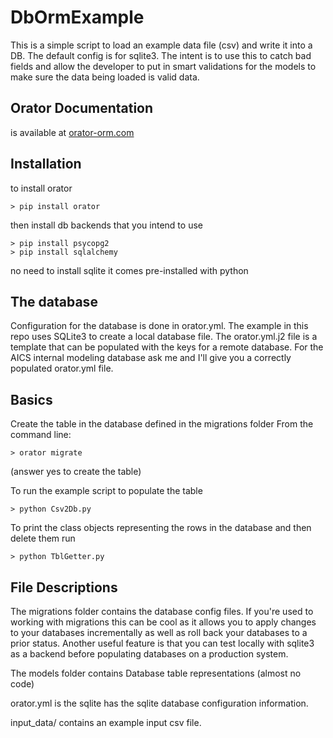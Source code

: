 # DbOrmExample

This is a simple script to load an example data file (csv) and write it into a DB. The default config is for sqlite3. 
The intent is to use this to catch bad fields and allow the developer to put in smart validations for the models to 
make sure the data being loaded is valid data. 

## Orator Documentation

is available at [orator-orm.com](https://orator-orm.com/docs/0.9/)

## Installation 

to install orator 
```commandline
> pip install orator
```

then install db backends that you intend to use
```commandline
> pip install psycopg2
> pip install sqlalchemy
```

no need to install sqlite it comes pre-installed with python

## The database

Configuration for the database is done in orator.yml. The example in this repo uses SQLite3 to create a local 
database file. The orator.yml.j2 file is a template that can be populated with the keys for a remote database. 
For the AICS internal modeling database ask me and I'll give you a correctly populated orator.yml file.

## Basics 

Create the table in the database defined in the migrations folder
From the command line: 

```
> orator migrate
```
(answer yes to create the table)

To run the example script to populate the table
```
> python Csv2Db.py 
```

To print the class objects representing the rows in the database 
and then delete them run 
```
> python TblGetter.py
```

## File Descriptions

The migrations folder contains the database config files. 
If you're used to working with migrations this can be cool as it
allows you to apply changes to your databases incrementally as well 
as roll back your databases to a prior status. Another useful feature 
is that you can test locally with sqlite3 as a backend before populating 
databases on a production system.

The models folder contains Database table representations (almost no code)

orator.yml is the sqlite has the sqlite database configuration information. 

input_data/ contains an example input csv file. 

